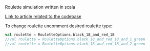Roulette simulation written in scala

[Link to article related to the codebase](http://blog.thelogichouse.co.uk/posts/3)


To change roulette uncomment desired roulette type:

```scala
val roulette = RouletteOptions.black_18_and_red_18
//val roulette = RouletteOptions.black_18_and_red_18_and_1_green
//val roulette = RouletteOptions.black_18_and_red_18_and_2_green
```
